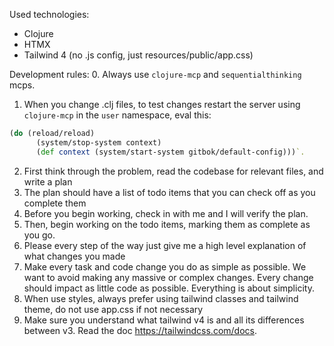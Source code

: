 Used technologies:
- Clojure
- HTMX
- Tailwind 4 (no .js config, just resources/public/app.css)

Development rules:
0. Always use `clojure-mcp` and `sequentialthinking` mcps.
1. When you change .clj files, to test changes restart the server using `clojure-mcp` in the `user` namespace, eval this: 
```clojure
(do (reload/reload)
      (system/stop-system context)
      (def context (system/start-system gitbok/default-config)))`.
```
2. First think through the problem, read the codebase for relevant files, and write a plan
3. The plan should have a list of todo items that you can check off as you complete them
4. Before you begin working, check in with me and I will verify the plan.
5. Then, begin working on the todo items, marking them as complete as you go.
6. Please every step of the way just give me a high level explanation of what changes you made
7. Make every task and code change you do as simple as possible. We want to avoid making any massive or complex changes. Every change should impact as little code as possible. Everything is about simplicity.
8. When use styles, always prefer using tailwind classes and tailwind theme, do not use app.css if not necessary
9. Make sure you understand what tailwind v4 is and all its differences between v3. Read the doc https://tailwindcss.com/docs.
